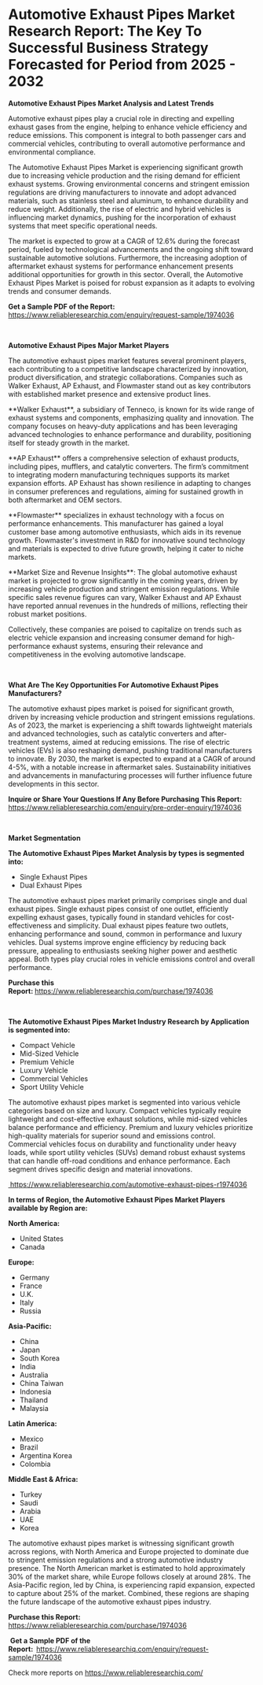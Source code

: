 <p><h1>Automotive Exhaust Pipes Market Research Report: The Key To Successful Business Strategy Forecasted for Period from 2025 - 2032</h1></p><p><strong>Automotive Exhaust Pipes Market Analysis and Latest Trends</strong></p>
<p><p>Automotive exhaust pipes play a crucial role in directing and expelling exhaust gases from the engine, helping to enhance vehicle efficiency and reduce emissions. This component is integral to both passenger cars and commercial vehicles, contributing to overall automotive performance and environmental compliance.</p><p>The Automotive Exhaust Pipes Market is experiencing significant growth due to increasing vehicle production and the rising demand for efficient exhaust systems. Growing environmental concerns and stringent emission regulations are driving manufacturers to innovate and adopt advanced materials, such as stainless steel and aluminum, to enhance durability and reduce weight. Additionally, the rise of electric and hybrid vehicles is influencing market dynamics, pushing for the incorporation of exhaust systems that meet specific operational needs. </p><p>The market is expected to grow at a CAGR of 12.6% during the forecast period, fueled by technological advancements and the ongoing shift toward sustainable automotive solutions. Furthermore, the increasing adoption of aftermarket exhaust systems for performance enhancement presents additional opportunities for growth in this sector. Overall, the Automotive Exhaust Pipes Market is poised for robust expansion as it adapts to evolving trends and consumer demands.</p></p>
<p><strong>Get a Sample PDF of the Report:&nbsp;</strong> <a href="https://www.reliableresearchiq.com/enquiry/request-sample/1974036?utm_campaign=3505&utm_medium=2&utm_source=Github&utm_content=ia&utm_term=30032025&utm_id=automotive-exhaust-pipes">https://www.reliableresearchiq.com/enquiry/request-sample/1974036</a></p>
<p>&nbsp;</p>
<p><strong>Automotive Exhaust Pipes Major Market Players</strong></p>
<p><p>The automotive exhaust pipes market features several prominent players, each contributing to a competitive landscape characterized by innovation, product diversification, and strategic collaborations. Companies such as Walker Exhaust, AP Exhaust, and Flowmaster stand out as key contributors with established market presence and extensive product lines.</p><p>**Walker Exhaust**, a subsidiary of Tenneco, is known for its wide range of exhaust systems and components, emphasizing quality and innovation. The company focuses on heavy-duty applications and has been leveraging advanced technologies to enhance performance and durability, positioning itself for steady growth in the market.</p><p>**AP Exhaust** offers a comprehensive selection of exhaust products, including pipes, mufflers, and catalytic converters. The firm’s commitment to integrating modern manufacturing techniques supports its market expansion efforts. AP Exhaust has shown resilience in adapting to changes in consumer preferences and regulations, aiming for sustained growth in both aftermarket and OEM sectors.</p><p>**Flowmaster** specializes in exhaust technology with a focus on performance enhancements. This manufacturer has gained a loyal customer base among automotive enthusiasts, which aids in its revenue growth. Flowmaster's investment in R&D for innovative sound technology and materials is expected to drive future growth, helping it cater to niche markets.</p><p>**Market Size and Revenue Insights**: The global automotive exhaust market is projected to grow significantly in the coming years, driven by increasing vehicle production and stringent emission regulations. While specific sales revenue figures can vary, Walker Exhaust and AP Exhaust have reported annual revenues in the hundreds of millions, reflecting their robust market positions.</p><p>Collectively, these companies are poised to capitalize on trends such as electric vehicle expansion and increasing consumer demand for high-performance exhaust systems, ensuring their relevance and competitiveness in the evolving automotive landscape.</p></p>
<p>&nbsp;</p>
<p><strong>What Are The Key Opportunities For Automotive Exhaust Pipes Manufacturers?</strong></p>
<p><p>The automotive exhaust pipes market is poised for significant growth, driven by increasing vehicle production and stringent emissions regulations. As of 2023, the market is experiencing a shift towards lightweight materials and advanced technologies, such as catalytic converters and after-treatment systems, aimed at reducing emissions. The rise of electric vehicles (EVs) is also reshaping demand, pushing traditional manufacturers to innovate. By 2030, the market is expected to expand at a CAGR of around 4-5%, with a notable increase in aftermarket sales. Sustainability initiatives and advancements in manufacturing processes will further influence future developments in this sector.</p></p>
<p><strong>Inquire or Share Your Questions If Any Before Purchasing This Report:</strong> <a href="https://www.reliableresearchiq.com/enquiry/pre-order-enquiry/1974036?utm_campaign=3505&utm_medium=2&utm_source=Github&utm_content=ia&utm_term=30032025&utm_id=automotive-exhaust-pipes">https://www.reliableresearchiq.com/enquiry/pre-order-enquiry/1974036</a></p>
<p>&nbsp;</p>
<p><strong>Market Segmentation</strong></p>
<p><strong>The Automotive Exhaust Pipes Market Analysis by types is segmented into:</strong></p>
<p><ul><li>Single Exhaust Pipes</li><li>Dual Exhaust Pipes</li></ul></p>
<p><p>The automotive exhaust pipes market primarily comprises single and dual exhaust pipes. Single exhaust pipes consist of one outlet, efficiently expelling exhaust gases, typically found in standard vehicles for cost-effectiveness and simplicity. Dual exhaust pipes feature two outlets, enhancing performance and sound, common in performance and luxury vehicles. Dual systems improve engine efficiency by reducing back pressure, appealing to enthusiasts seeking higher power and aesthetic appeal. Both types play crucial roles in vehicle emissions control and overall performance.</p></p>
<p><strong>Purchase this Report:&nbsp;</strong><a href="https://www.reliableresearchiq.com/purchase/1974036?utm_campaign=3505&utm_medium=2&utm_source=Github&utm_content=ia&utm_term=30032025&utm_id=automotive-exhaust-pipes">https://www.reliableresearchiq.com/purchase/1974036</a></p>
<p>&nbsp;</p>
<p><strong>The Automotive Exhaust Pipes Market Industry Research by Application is segmented into:</strong></p>
<p><ul><li>Compact Vehicle</li><li>Mid-Sized Vehicle</li><li>Premium Vehicle</li><li>Luxury Vehicle</li><li>Commercial Vehicles</li><li>Sport Utility Vehicle</li></ul></p>
<p><p>The automotive exhaust pipes market is segmented into various vehicle categories based on size and luxury. Compact vehicles typically require lightweight and cost-effective exhaust solutions, while mid-sized vehicles balance performance and efficiency. Premium and luxury vehicles prioritize high-quality materials for superior sound and emissions control. Commercial vehicles focus on durability and functionality under heavy loads, while sport utility vehicles (SUVs) demand robust exhaust systems that can handle off-road conditions and enhance performance. Each segment drives specific design and material innovations.</p></p>
<p><a href="https://www.reliableresearchiq.com/automotive-exhaust-pipes-r1974036?utm_campaign=3505&utm_medium=2&utm_source=Github&utm_content=ia&utm_term=30032025&utm_id=automotive-exhaust-pipes">&nbsp;https://www.reliableresearchiq.com/automotive-exhaust-pipes-r1974036</a></p>
<p><strong>In terms of Region, the Automotive Exhaust Pipes Market Players available by Region are:</strong></p>
<p>
    <p> <strong> North America: </strong>
        <ul>
            <li>United States</li>
            <li>Canada</li>
        </ul>
        </p> 
    <p> <strong> Europe: </strong>
        <ul>
            <li>Germany</li>
            <li>France</li>
            <li>U.K.</li>
            <li>Italy</li>
            <li>Russia</li>
        </ul>
        </p> 
    <p> <strong> Asia-Pacific: </strong>
        <ul>
            <li>China</li>
            <li>Japan</li>
            <li>South Korea</li>
            <li>India</li>
            <li>Australia</li>
            <li>China Taiwan</li>
            <li>Indonesia</li>
            <li>Thailand</li>
            <li>Malaysia</li>
        </ul>
        </p> 
    <p> <strong> Latin America: </strong>
        <ul>
            <li>Mexico</li>
            <li>Brazil</li>
            <li>Argentina Korea</li>
            <li>Colombia</li>
        </ul>
        </p> 
    <p> <strong> Middle East & Africa: </strong>
        <ul>
            <li>Turkey</li>
            <li>Saudi</li>
            <li>Arabia</li>
            <li>UAE</li>
            <li>Korea</li>
        </ul>
    </p>
    </p>
<p><p>The automotive exhaust pipes market is witnessing significant growth across regions, with North America and Europe projected to dominate due to stringent emission regulations and a strong automotive industry presence. The North American market is estimated to hold approximately 30% of the market share, while Europe follows closely at around 28%. The Asia-Pacific region, led by China, is experiencing rapid expansion, expected to capture about 25% of the market. Combined, these regions are shaping the future landscape of the automotive exhaust pipes industry.</p></p>
<p><strong>Purchase this Report: </strong><a href="https://www.reliableresearchiq.com/purchase/1974036?utm_campaign=3505&utm_medium=2&utm_source=Github&utm_content=ia&utm_term=30032025&utm_id=automotive-exhaust-pipes">https://www.reliableresearchiq.com/purchase/1974036</a></p>
<p>&nbsp;<strong>Get a Sample PDF of the Report:&nbsp;&nbsp;</strong><a href="https://www.reliableresearchiq.com/enquiry/request-sample/1974036?utm_campaign=3505&utm_medium=2&utm_source=Github&utm_content=ia&utm_term=30032025&utm_id=automotive-exhaust-pipes">https://www.reliableresearchiq.com/enquiry/request-sample/1974036</a></p>
<p><strong></strong></p>
<p>Check more reports on <a href="https://www.reliableresearchiq.com/?utm_campaign=3505&utm_medium=2&utm_source=Github&utm_content=ia&utm_term=30032025&utm_id=automotive-exhaust-pipes">https://www.reliableresearchiq.com/</a></p>